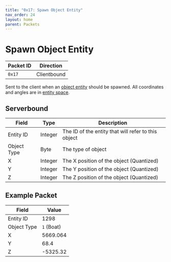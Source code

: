 ```yaml
---
title: "0x17: Spawn Object Entity"
nav_order: 24
layout: home
parent: Packets
---
```


# Spawn Object Entity

| Packet ID | Direction   |
| --------- | ----------- |
| `0x17`    | Clientbound |

Sent to the client when an [object entity](../../general/objects) should be spawned. All coordinates and angles are in [entity space](../terminology#entity-space).

## Serverbound

| Field     | Type    | Description                                  |
| --------- | ------- | -------------------------------------------- |
| Entity ID | Integer | The ID of the entity that will refer to this object |
| Object Type  | Byte | The type of object |
| X      | Integer | The X position of the object (Quantized) |
| Y      | Integer | The Y position of the object (Quantized) |
| Z      | Integer | The Z position of the object (Quantized) |

## Example Packet

| Field     | Value | 
| --------- | ----- |
| Entity ID | 1298  |
| Object Type  | `1` (Boat) |
| X      | 5669.064 |
| Y      | 68.4     |
| Z      | -5325.32 |